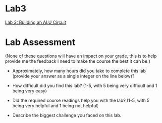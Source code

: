 Lab3
====

[Lab 3: Building an ALU Circuit](https://www.cs.swarthmore.edu/~chaganti/cs31/s19/labs/lab03.html)

# Lab Assessment

(None of these questions will have an impact on your grade, this is to
 help provide me the feedback I need to make the course the best it can be.)


  - Approximately, how many hours did you take to complete this lab
    (provide your answer as a single integer on the line below)?



  -  How difficult did you find this lab?
    (1-5, with 5 being very difficult and 1 being very easy)



  -  Did the required course readings help you with the lab?
    (1-5, with 5 being very helpful and 1 being not helpful)



  -  Describe the biggest challenge you faced on this lab.
